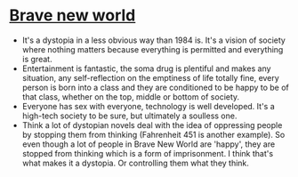 # [Brave new world](http://goodreads.com/book/show/5129)

- It's a dystopia in a less obvious way than 1984 is. It's a vision of society where nothing matters because everything is permitted and everything is great.
- Entertainment is fantastic, the soma drug is plentiful and makes any situation, any self-reflection on the emptiness of life totally fine, every person is born into a class and they are conditioned to be happy to be of that class, whether on the top, middle or bottom of society.
- Everyone has sex with everyone, technology is well developed. It's a high-tech society to be sure, but ultimately a soulless one.
- Think a lot of dystopian novels deal with the idea of oppressing people by stopping them from thinking (Fahrenheit 451 is another example). So even though a lot of people in Brave New World are 'happy', they are stopped from thinking which is a form of imprisonment. I think that's what makes it a dystopia. Or controlling them what they think.

